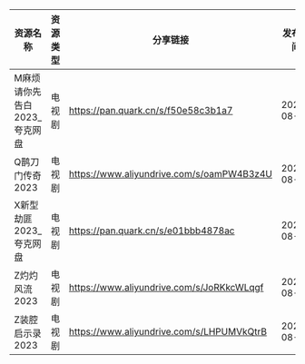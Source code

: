 | 资源名称              | 资源类型 | 分享链接                                      | 发布时间       |
| ----------------- | ---- | ----------------------------------------- | ---------- |
| M麻烦请你先告白2023_夸克网盘 | 电视剧  | https://pan.quark.cn/s/f50e58c3b1a7       | 2023-08-20 |
| Q鹊刀门传奇2023        | 电视剧  | https://www.aliyundrive.com/s/oamPW4B3z4U | 2023-08-20 |
| X新型劫匪2023_夸克网盘    | 电视剧  | https://pan.quark.cn/s/e01bbb4878ac       | 2023-08-20 |
| Z灼灼风流2023         | 电视剧  | https://www.aliyundrive.com/s/JoRKkcWLqgf | 2023-08-20 |
| Z装腔启示录2023        | 电视剧  | https://www.aliyundrive.com/s/LHPUMVkQtrB | 2023-08-20 |
